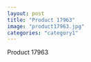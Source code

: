```yaml
---
layout: post
title: "Product 17963"
image: "product17963.jpg"
categories: "category1"
---
```

Product 17963
